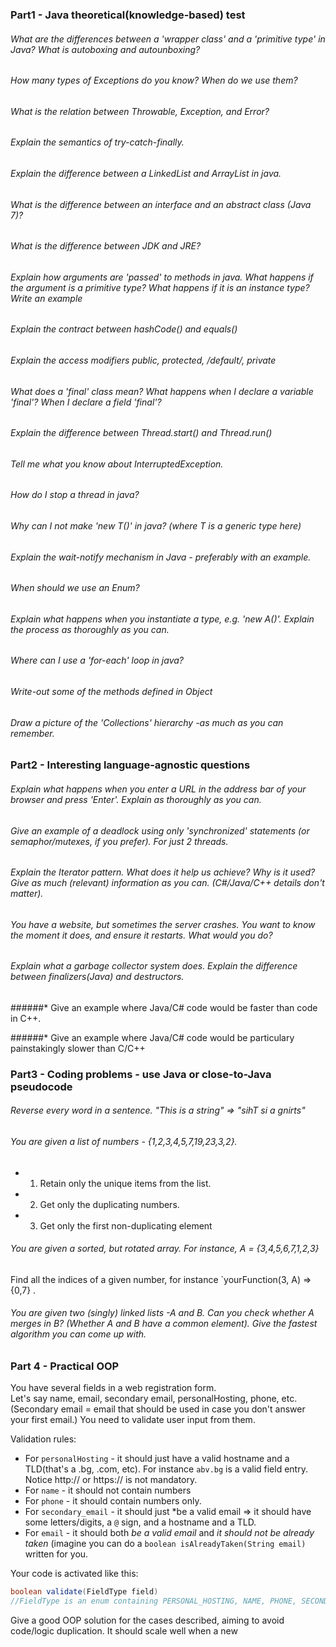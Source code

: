 ### Part1 - Java theoretical(knowledge-based) test

###### What are the differences between a 'wrapper class' and a 'primitive type' in Java? What is autoboxing and autounboxing?

###### How many types of Exceptions do you know? When do we use them?

###### What is the relation between Throwable, Exception, and Error?

###### Explain the semantics of try-catch-finally.

###### Explain the difference between a LinkedList and ArrayList in java.

###### What is the difference between an interface and an abstract class (Java 7)?

###### What is the difference between JDK and JRE?

###### Explain how arguments are 'passed' to methods in java. What happens if the argument is a primitive type? What happens if it is an instance type? Write an example

###### Explain the contract between hashCode() and equals()

###### Explain the access modifiers public, protected, /*default*/, private

###### What does a 'final' class mean? What happens when I declare a variable 'final'? When I declare a field 'final'? 

###### Explain the difference between Thread.start() and Thread.run()

###### Tell me what you know about InterruptedException. 

###### How do I stop a thread in java?

###### Why can I not make 'new T()' in java? (where T is a generic type here)

###### Explain the wait-notify mechanism in Java - preferably with an example.

###### When should we use an Enum?

###### Explain what happens when you instantiate a type, e.g. 'new A()'. Explain the process as thoroughly as you can.

###### Where can I use a 'for-each' loop in java?

###### Write-out some of the methods defined in Object

###### Draw a picture of the 'Collections' hierarchy -as much as you can remember.

### Part2 - Interesting language-agnostic questions

###### Explain what happens when you enter a URL in the address bar of your browser and press 'Enter'. Explain as thoroughly as you can.

###### Give an example of a deadlock using only 'synchronized' statements (or semaphor/mutexes, if you prefer). For just 2 threads.

###### Explain the Iterator pattern. What does it help us achieve? Why is it used? Give as much (relevant) information as you can. (C#/Java/C++ details don't matter).

###### You have a website, but sometimes the server crashes. You want to know the moment it does, and ensure it restarts. What would you do?

###### Explain what a garbage collector system does. Explain the difference between finalizers(Java) and destructors.

######* Give an example where Java/C# code would be faster than code in C++.

######* Give an example where Java/C# code would be particulary painstakingly slower than C/C++

### Part3 - Coding problems - use Java or close-to-Java pseudocode

###### Reverse every word in a sentence. "This is a string" => "sihT si a gnirts" 

###### You are given a list of numbers - {1,2,3,4,5,7,19,23,3,2}.
- 1) Retain only the unique items from the list. 
- 2) Get only the duplicating numbers. 
- 3) Get only the first non-duplicating element  

###### You are given a sorted, but rotated array. For instance, A = {3,4,5,6,7,1,2,3}
Find all the indices of a given number, for instance `yourFunction(3, A) => {0,7} .

###### You are given two (singly) linked lists -A and B. Can you check whether A merges in B? (Whether A and B have a common element). Give the fastest algorithm you can come up with.

### Part 4 - Practical OOP
You have several fields in a web registration form.  
Let's say name, email, secondary email, personalHosting, phone, etc. (Secondary email = email that should be used in case you don't answer your first email.)
You need to validate user input from them.   

Validation rules:   
- For `personalHosting` - it should just have a valid hostname and a TLD(that's a .bg, .com, etc). For instance `abv.bg` is a valid field entry. Notice http:// or https:// is not mandatory.
- For `name` - it should not contain numbers 
- For `phone` - it should contain numbers only.
- For `secondary_email` - it should just *be a valid email => it should have some letters/digits, a `@` sign, and a hostname and a TLD.
- For `email` - it should both *be a valid email* and *it should not be already taken* (imagine you can do a `boolean isAlreadyTaken(String email)` written for you.

Your code is activated like this:
```java
boolean validate(FieldType field)
//FieldType is an enum containing PERSONAL_HOSTING, NAME, PHONE, SECONDARY_EMAIL, EMAIL

```
Give a good OOP solution for the cases described, aiming to avoid code/logic duplication. It should scale well when a new 


 

